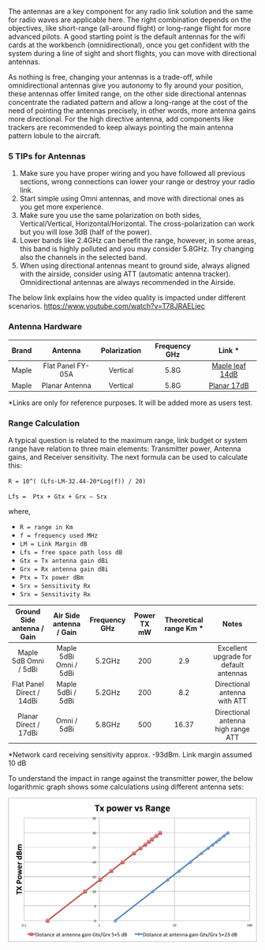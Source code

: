 The antennas are a key component for any radio link solution and the same   for radio waves are applicable here. The right combination depends on the objectives, like short-range (all-around flight) or long-range flight for more advanced pilots. A good starting point is the default antennas for the wifi cards at the workbench (omnidirectional), once you get confident with the system during a line of sight and short flights, you can move with directional antennas. 

As nothing is free, changing your antennas is a trade-off, while omnidirectional antennas give you autonomy to fly around your position, these antennas offer limited range, on the other side directional antennas concentrate the radiated pattern and allow a long-range at the cost of the need of pointing the antennas precisely, in other words, more antenna gains more directional. For the high directive antenna, add components like trackers are recommended to keep always pointing the main antenna pattern lobule to the aircraft.

### 5 TIPs for Antennas
1. Make sure you have proper wiring and you have followed all previous sections, wrong connections can lower your range or destroy your radio link.
2. Start simple using Omni antennas, and move with directional ones as you get more experience. 
3. Make sure you use the same polarization on both sides, Vertical/Vertical, Horizontal/Horizontal. The cross-polarization can work but you will lose 3dB (half of the power).
4. Lower bands like 2.4GHz can benefit the range, however, in some areas, this band is highly polluted and you may consider 5.8GHz. Try changing also the channels in the selected band. 
5. When using directional antennas meant to ground side, always aligned with the airside, consider using ATT (automatic antenna tracker). Omnidirectional antennas are always recommended in the Airside.

The below link explains how the video quality is impacted under different scenarios.
https://www.youtube.com/watch?v=T78JRAELjec

### Antenna Hardware

| Brand | Antenna | Polarization | Frequency GHz | Link * |
|:---:|:---:|:---:|:---:|:---:|  
| Maple | Flat Panel FY-05A | Vertical | 5.8G | [Maple leaf 14dB](https://de.aliexpress.com/item/1005002363442414.html?spm=a2g0o.detail.1000060.1.503d7a06Df2DUH&gps-id=pcDetailBottomMoreThisSeller&scm=1007.13339.169870.0&scm_id=1007.13339.169870.0&scm-url=1007.13339.169870.0&pvid=30e1916d-79e8-4bfb-83ba-eef6777847aa&_t=gps-id:pcDetailBottomMoreThisSeller,scm-url:1007.13339.169870.0,pvid:30e1916d-79e8-4bfb-83ba-eef6777847aa,tpp_buckets:668%230%23131923%2335_668%230%23131923%2335_668%23888%233325%2315_668%23888%233325%2315_668%232846%238112%231997_668%235811%2327188%2383_668%232717%237558%23140_668%231000022185%231000066058%230_668%233468%2315612%23327_668%232846%238112%231997_668%235811%2327188%2383_668%232717%237558%23140_668%233164%239976%23381_668%233468%2315612%23327) |
| Maple | Planar Antenna  | Vertical | 5.8G | [Planar 17dB](https://de.aliexpress.com/item/32989509234.html?spm=a2g0o.detail.1000014.1.61b153755LLnFy&gps-id=pcDetailBottomMoreOtherSeller&scm=1007.13338.192131.0&scm_id=1007.13338.192131.0&scm-url=1007.13338.192131.0&pvid=1dfa41c1-d87c-4da2-8620-67be3840574e&_t=gps-id:pcDetailBottomMoreOtherSeller,scm-url:1007.13338.192131.0,pvid:1dfa41c1-d87c-4da2-8620-67be3840574e,tpp_buckets:668%230%23131923%2378_668%23888%233325%2320_3338%230%23192131%230_3338%233142%239890%238_668%232846%238107%231934_668%232717%237565%23731_668%231000022185%231000066059%230_668%233422%2315392%23445) |

*Links are only for reference purposes. 
It will be added more as users test.  

### Range Calculation 
A typical question is related to the maximum range, link budget or system range have relation to three main elements: Transmitter power, Antenna gains, and Receiver sensitivity. The next formula can be used to calculate  this:

`R = 10^( (Lfs-LM-32.44-20*Log(f)) / 20)`

`Lfs =  Ptx + Gtx + Grx – Srx `

 where,
* `R = range in Km`
* `f = frequency used MHz` 
* `LM = Link Margin dB`
* `Lfs = free space path loss dB`
* `Gtx = Tx antenna gain dBi`
* `Grx = Rx antenna gain dBi`
* `Ptx = Tx power dBm`
* `Srx = Sensitivity Rx`
* `Srx = Sensitivity Rx`

| Ground Side antenna / Gain | Air Side antenna / Gain | Frequency GHz | Power TX mW | Theoretical range Km * | Notes |
|:---:|:---:|:---:|:---:|:---:|:---:|  
| Maple 5dB Omni  / 5dBi | Maple 5dBi Omni / 5dBi | 5.2GHz | 200 | 2.9 | Excellent upgrade for default antennas | 
| Flat Panel Direct / 14dBi | Maple 5dBi / 5dBi | 5.2GHz | 200 | 8.2 | Directional antenna with ATT |
| Planar Direct / 17dBi | Omni / 5dBi | 5.8GHz | 500 | 16.37 | Directional antenna high range ATT |

*Network card receiving sensitivity approx. -93dBm. Link margin assumed 10 dB

To understand the impact in range against the transmitter power, the below logarithmic graph shows some calculations using different antenna sets:

![range vs power graph](https://github.com/Andres-160/Open.HD/blob/master/wiki-content/Community_Pictures/FPV%20range.png)
